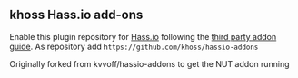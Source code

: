 ## khoss Hass.io add-ons

Enable this plugin repository for [Hass.io](https://home-assistant.io/hassio/) following the [third party addon guide](https://home-assistant.io/hassio/installing_third_party_addons/). As repository add `https://github.com/khoss/hassio-addons`

Originally forked from kvvoff/hassio-addons to get the NUT addon running
